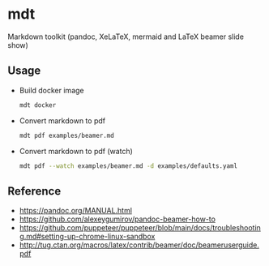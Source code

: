 # mdt

Markdown toolkit (pandoc, XeLaTeX, mermaid and LaTeX beamer slide show)

## Usage

- Build docker image

  ```bash
  mdt docker
  ```

- Convert markdown to pdf

  ```bash
  mdt pdf examples/beamer.md
  ```

- Convert markdown to pdf (watch)

  ```bash
  mdt pdf --watch examples/beamer.md -d examples/defaults.yaml
  ```

## Reference

- https://pandoc.org/MANUAL.html
- https://github.com/alexeygumirov/pandoc-beamer-how-to
- https://github.com/puppeteer/puppeteer/blob/main/docs/troubleshooting.md#setting-up-chrome-linux-sandbox
- http://tug.ctan.org/macros/latex/contrib/beamer/doc/beameruserguide.pdf
